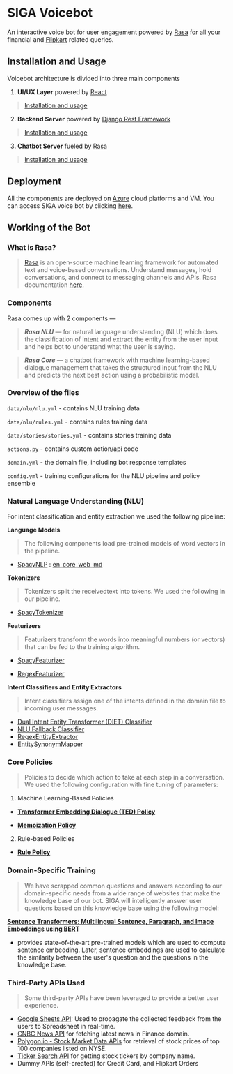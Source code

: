 # SIGA Voicebot

An interactive voice bot for user engagement powered by [Rasa](https://rasa.com/) for all your financial and [Flipkart](https://www.flipkart.com/) related queries. 

## Installation and Usage
Voicebot architecture is divided into three main components
1. **UI/UX Layer** powered by [React](https://reactjs.org/) 
>[Installation and usage](www.google.com)
2. **Backend Server** powered by [Django Rest Framework](https://www.django-rest-framework.org/) 
>[Installation and usage](www.google.com)
3. **Chatbot Server** fueled by [Rasa](https://rasa.com/) 
>[Installation and usage](www.google.com)

## Deployment
All the components are deployed on [Azure](https://azure.microsoft.com/en-in/) cloud platforms and VM.
You can access SIGA voice bot by clicking [here](https://nice-island-04efa0100.azurestaticapps.net/).

## Working of the Bot
### What is Rasa?
>[Rasa](https://rasa.com/) is an open-source machine learning framework for automated text and voice-based conversations. Understand messages, hold conversations, and connect to messaging channels and APIs. Rasa documentation [here](https://rasa.com/).



### Components
Rasa comes up with 2 components —
>***Rasa NLU*** — for natural language understanding (NLU) which does the classification of intent and extract the entity from the user input and helps bot to understand what the user is saying.

>***Rasa Core*** — a chatbot framework with machine learning-based dialogue management that takes the structured input from the NLU and predicts the next best action using a probabilistic model.


### Overview of the files

`data/nlu/nlu.yml` - contains NLU training data

`data/nlu/rules.yml` - contains rules training data

`data/stories/stories.yml` - contains stories training data

`actions.py` - contains custom action/api code

`domain.yml` - the domain file, including bot response templates

`config.yml` - training configurations for the NLU pipeline and policy ensemble

### Natural Language Understanding (NLU)
For intent classification and entity extraction we used the following pipeline:

**Language Models**
>The following components load pre-trained models of word vectors in the pipeline.

* [SpacyNLP](https://spacy.io) : [en_core_web_md](https://spacy.io/models/en#en_core_web_md)

**Tokenizers**
>Tokenizers split the receivedtext into tokens. We used the following in our pipeline.

* [SpacyTokenizer](https://spacy.io/api/tokenizer)

**Featurizers**
>Featurizers transform the words into meaningful numbers (or vectors) that can be fed to the training algorithm.
* [SpacyFeaturizer](https://rasa.com/docs/rasa/components/#spacyfeaturizer)

* [RegexFeaturizer](https://rasa.com/docs/rasa/components/#regexfeaturizer)

**Intent Classifiers and Entity Extractors**
>Intent classifiers assign one of the intents defined in the domain file to incoming user messages.
* [Dual Intent Entity Transformer (DIET) Classifier](https://rasa.com/docs/rasa/components/#dietclassifier)
* [NLU Fallback Classifier](https://rasa.com/docs/rasa/components/#fallbackclassifier)
* [RegexEntityExtractor](RegexEntityExtractor)
* [EntitySynonymMapper](https://rasa.com/docs/rasa/components/#entitysynonymmapper)

### Core Policies
>Policies to decide which action to take at each step in a conversation.
We used the following configuration with fine tuning of parameters:
1. Machine Learning-Based Policies

* **[Transformer Embedding Dialogue (TED) Policy](https://arxiv.org/abs/1910.00486)**

* **[Memoization Policy](https://rasa.com/docs/rasa/policies#memoization-policy)**

2. Rule-based Policies
* **[Rule Policy](https://rasa.com/docs/rasa/policies#rule-policy)**

### Domain-Specific Training
> We have scrapped common questions and answers according to our domain-specific needs from a wide range of websites that make the knowledge base of our bot. SIGA will intelligently answer user questions based on this knowledge base using the following model:

**[Sentence Transformers: Multilingual Sentence, Paragraph, and Image Embeddings using BERT](https://github.com/UKPLab/sentence-transformers)** 
* provides state-of-the-art pre-trained models which are used to compute sentence embedding. Later, sentence embeddings are used to calculate the similarity between the user's question and the questions in the knowledge base.

### Third-Party APIs Used

> Some third-party APIs have been leveraged to provide a better user experience.

* [Google Sheets API](https://developers.google.com/sheets/api): Used to propagate the collected feedback from the users to Spreadsheet in real-time.
* [CNBC News API](https://rapidapi.com/apidojo/api/cnbc) for fetching latest news in Finance domain.
* [Polygon.io - Stock Market Data APIs](https://polygon.io/) for retrieval of stock prices of top 100 companies listed on NYSE.
* [Ticker Search API](https://github.com/yashwanth2804/TickerSymbol) for getting stock tickers by company name.
* Dummy APIs (self-created) for Credit Card, and Flipkart Orders 



